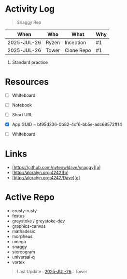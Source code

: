 
# Activity Log

> Snaggy Rep

| When        | Who     | What         | Why    |
|-------------|---------|--------------|--------|
| 2025-JUL-26 | Ryzen   | Inception    |  #1    |
| 2025-JUL-26 | Tower   | Clone Repo   |  #1    |

1. Standard practice


# Resources

- [ ] Whiteboard
- [ ] Notebook
- [ ] Short URL
- [x] App GUID ~ bf95d236-0b82-4cf6-bb5e-adc68572ff14
- [ ] Whiteboard


# Links

[a]: <https://github.com/nyteowldave/snaggy> "GitHub Snaggy Repo"
[b]: <http://aloralyn.org:4242> "Home @ AloraLyn"
[c]: <http://aloralyn.org:4242/Dave> "Dave@AloraLyn"

- [https://github.com/nyteowldave/snaggy][a]
- [http://aloralyn.org:4242][b]
- [http://aloralyn.org:4242/Dave][c]


# Active Repo

- crusty-rusty
- festus
- greystoke / greystoke-dev
- graphics-canvas
- mathadesic
- morpheus
- omega
- snaggy
- stereogram
- universal-q
- vortex

> Last Update : [2025-JUL-26](https://calendar.google.com/calendar) : Tower



